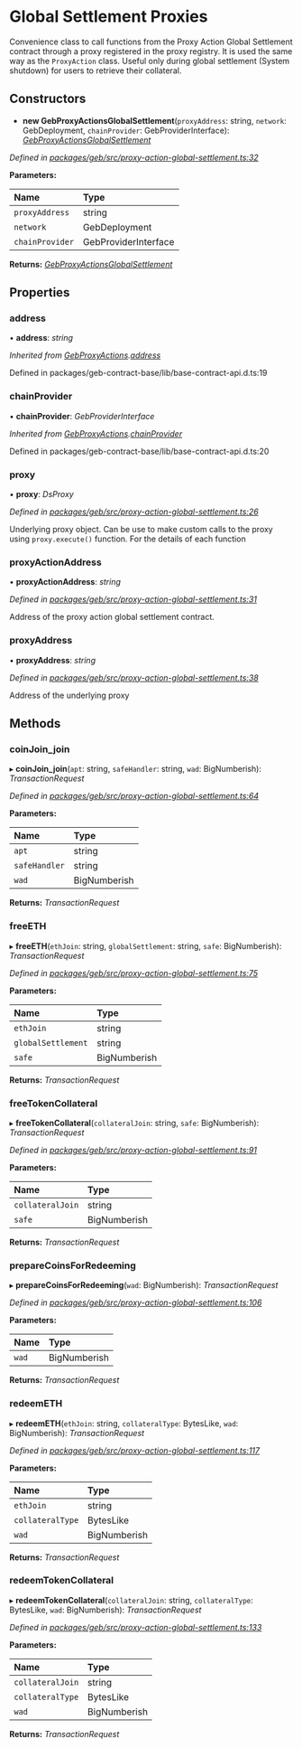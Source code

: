 # Global Settlement Proxies

Convenience class to call functions from the Proxy Action Global Settlement contract through a proxy registered in the proxy registry. It is used the same way as the `ProxyAction` class. Useful only during global settlement \(System shutdown\) for users to retrieve their collateral.

## Constructors

+ **new GebProxyActionsGlobalSettlement**\(`proxyAddress`: string, `network`: GebDeployment, `chainProvider`: GebProviderInterface\): [_GebProxyActionsGlobalSettlement_](global-settlement-proxies.md)

_Defined in_ [_packages/geb/src/proxy-action-global-settlement.ts:32_](https://github.com/reflexer-labs/geb.js/blob/31f836f/packages/geb/src/proxy-action-global-settlement.ts#L32)

**Parameters:**

| Name | Type |
| :--- | :--- |
| `proxyAddress` | string |
| `network` | GebDeployment |
| `chainProvider` | GebProviderInterface |

**Returns:** [_GebProxyActionsGlobalSettlement_](global-settlement-proxies.md)

## Properties

### address

• **address**: _string_

_Inherited from_ [_GebProxyActions_](safe-proxies.md)_._[_address_](safe-proxies.md#address)

Defined in packages/geb-contract-base/lib/base-contract-api.d.ts:19

### chainProvider

• **chainProvider**: _GebProviderInterface_

_Inherited from_ [_GebProxyActions_](safe-proxies.md)_._[_chainProvider_](safe-proxies.md#chainprovider)

Defined in packages/geb-contract-base/lib/base-contract-api.d.ts:20

### proxy

• **proxy**: _DsProxy_

_Defined in_ [_packages/geb/src/proxy-action-global-settlement.ts:26_](https://github.com/reflexer-labs/geb.js/blob/31f836f/packages/geb/src/proxy-action-global-settlement.ts#L26)

Underlying proxy object. Can be use to make custom calls to the proxy using `proxy.execute()` function. For the details of each function

### proxyActionAddress

• **proxyActionAddress**: _string_

_Defined in_ [_packages/geb/src/proxy-action-global-settlement.ts:31_](https://github.com/reflexer-labs/geb.js/blob/31f836f/packages/geb/src/proxy-action-global-settlement.ts#L31)

Address of the proxy action global settlement contract.

### proxyAddress

• **proxyAddress**: _string_

_Defined in_ [_packages/geb/src/proxy-action-global-settlement.ts:38_](https://github.com/reflexer-labs/geb.js/blob/31f836f/packages/geb/src/proxy-action-global-settlement.ts#L38)

Address of the underlying proxy

## Methods

### coinJoin\_join

▸ **coinJoin\_join**\(`apt`: string, `safeHandler`: string, `wad`: BigNumberish\): _TransactionRequest_

_Defined in_ [_packages/geb/src/proxy-action-global-settlement.ts:64_](https://github.com/reflexer-labs/geb.js/blob/31f836f/packages/geb/src/proxy-action-global-settlement.ts#L64)

**Parameters:**

| Name | Type |
| :--- | :--- |
| `apt` | string |
| `safeHandler` | string |
| `wad` | BigNumberish |

**Returns:** _TransactionRequest_

### freeETH

▸ **freeETH**\(`ethJoin`: string, `globalSettlement`: string, `safe`: BigNumberish\): _TransactionRequest_

_Defined in_ [_packages/geb/src/proxy-action-global-settlement.ts:75_](https://github.com/reflexer-labs/geb.js/blob/31f836f/packages/geb/src/proxy-action-global-settlement.ts#L75)

**Parameters:**

| Name | Type |
| :--- | :--- |
| `ethJoin` | string |
| `globalSettlement` | string |
| `safe` | BigNumberish |

**Returns:** _TransactionRequest_

### freeTokenCollateral

▸ **freeTokenCollateral**\(`collateralJoin`: string, `safe`: BigNumberish\): _TransactionRequest_

_Defined in_ [_packages/geb/src/proxy-action-global-settlement.ts:91_](https://github.com/reflexer-labs/geb.js/blob/31f836f/packages/geb/src/proxy-action-global-settlement.ts#L91)

**Parameters:**

| Name | Type |
| :--- | :--- |
| `collateralJoin` | string |
| `safe` | BigNumberish |

**Returns:** _TransactionRequest_

### prepareCoinsForRedeeming

▸ **prepareCoinsForRedeeming**\(`wad`: BigNumberish\): _TransactionRequest_

_Defined in_ [_packages/geb/src/proxy-action-global-settlement.ts:106_](https://github.com/reflexer-labs/geb.js/blob/31f836f/packages/geb/src/proxy-action-global-settlement.ts#L106)

**Parameters:**

| Name | Type |
| :--- | :--- |
| `wad` | BigNumberish |

**Returns:** _TransactionRequest_

### redeemETH

▸ **redeemETH**\(`ethJoin`: string, `collateralType`: BytesLike, `wad`: BigNumberish\): _TransactionRequest_

_Defined in_ [_packages/geb/src/proxy-action-global-settlement.ts:117_](https://github.com/reflexer-labs/geb.js/blob/31f836f/packages/geb/src/proxy-action-global-settlement.ts#L117)

**Parameters:**

| Name | Type |
| :--- | :--- |
| `ethJoin` | string |
| `collateralType` | BytesLike |
| `wad` | BigNumberish |

**Returns:** _TransactionRequest_

### redeemTokenCollateral

▸ **redeemTokenCollateral**\(`collateralJoin`: string, `collateralType`: BytesLike, `wad`: BigNumberish\): _TransactionRequest_

_Defined in_ [_packages/geb/src/proxy-action-global-settlement.ts:133_](https://github.com/reflexer-labs/geb.js/blob/31f836f/packages/geb/src/proxy-action-global-settlement.ts#L133)

**Parameters:**

| Name | Type |
| :--- | :--- |
| `collateralJoin` | string |
| `collateralType` | BytesLike |
| `wad` | BigNumberish |

**Returns:** _TransactionRequest_

